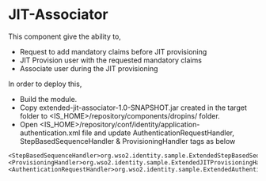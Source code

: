 # JIT-Associator

This component give the ability to,
* Request to add mandatory claims before JIT provisioning
* JIT Provision user with the requested mandatory claims
* Associate user during the JIT provisioning

In order to deploy this,
* Build the module.
* Copy extended-jit-associator-1.0-SNAPSHOT.jar created in the target folder to <IS_HOME>/repository/components/dropins/ folder.
* Open <IS_HOME>/repository/conf/identity/application-authentication.xml file and update AuthenticationRequestHandler, StepBasedSequenceHandler & ProvisioningHandler tags as below

```
<StepBasedSequenceHandler>org.wso2.identity.sample.ExtendedStepBasedSequenceHandler</StepBasedSequenceHandler>
<ProvisioningHandler>org.wso2.identity.sample.ExtendedJITProvisioningHandler</ProvisioningHandler>
<AuthenticationRequestHandler>org.wso2.identity.sample.ExtendedAuthenticationRequestHandler</AuthenticationRequestHandler>
```